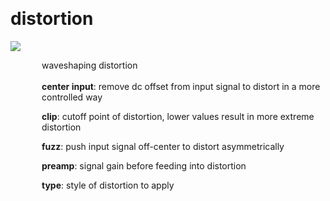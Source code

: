 
<a name=distortion></a><br>
# <b>distortion</b>
<img src="../images/distortion.png"><br>
<div style="display:inline-block;margin-left:50px;">
waveshaping distortion<br/><br/>
<b>center input</b>: remove dc offset from input signal to distort in a more controlled way<br>

<b>clip</b>: cutoff point of distortion, lower values result in more extreme distortion<br>

<b>fuzz</b>: push input signal off-center to distort asymmetrically<br>

<b>preamp</b>: signal gain before feeding into distortion<br>

<b>type</b>: style of distortion to apply<br>

